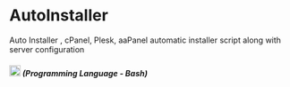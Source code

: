 # AutoInstaller
Auto Installer , cPanel, Plesk, aaPanel automatic installer script along with server configuration
<em><h5 align=""><img src="https://cdn-icons-png.flaticon.com/512/919/919837.png" width="20px" height="20px" alt="python"> (Programming Language - Bash)</h5></em>
